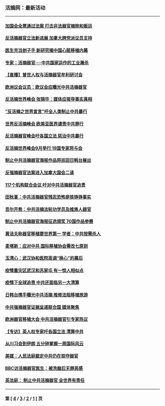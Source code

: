 ### 活摘网：最新活动
---
#### [加国会全票通过法案 打击非法器官摘除和贩运](../../pages/nf5883/n13884924.md?02020430) 
#### [反活摘器官立法新进展 加拿大跨党派议员支持](../../pages/nf5883/n13876061.md?02020430) 
#### [医生充当刽子手 新研究揭中国心脏移植内幕](../../pages/nf5883/n13772291.md?02020430) 
#### [专家：活摘器官──中共国家运作的工业屠杀](../../pages/nf5883/n13761178.md?02020430) 
#### [【直播】普世人权与活摘器官牟利研讨会](../../pages/nf5883/n13425146.md?02020430) 
#### [欧洲议会议员：欧议会应曝光中共活摘器官](../../pages/nf5883/n13336571.md?02020430) 
#### [反活摘世界峰会 张锦华：媒体应报导事实真相](../../pages/nf5883/n13278502.md?02020430) 
#### [“反活摘之世界宣言”吁全人类制止中共暴行](../../pages/nf5883/n13259730.md?02020430) 
#### [世界反活摘峰会 欧美亚医界谴责中共罪行](../../pages/nf5883/n13253550.md?02020430) 
#### [反活摘器官峰会吁各国立法 惩治中共暴行](../../pages/nf5883/n13245052.md?02020430) 
#### [反活摘世界峰会9月举行 19国专家将与会](../../pages/nf5883/n13201492.md?02020430) 
#### [制止中共活摘器官海报作品将巡回日韩台展出](../../pages/nf5883/n13177791.md?02020430) 
#### [反强摘器官法案进入加拿大国会二读](../../pages/nf5883/n13033450.md?02020430) 
#### [117个机构联合会议 吁对中共活摘器官追责](../../pages/nf5883/n12775087.md?02020430) 
#### [田秋堇：中共活摘器官残忍恐怖是铁铮铮事实](../../pages/nf5883/n12702148.md?02020430) 
#### [吾尔开希：中共活摘法轮功学员及维族人器官](../../pages/nf5883/n12693197.md?02020430) 
#### [制止中共活摘器官海报征选颁奖 70国作品参赛](../../pages/nf5883/n12692050.md?02020430) 
#### [黄洁夫称器官移植要世界第一 学者：中共按需杀人](../../pages/nf5883/n12572329.md?02020430) 
#### [麦塔斯：应对中共 国际移植协会需改七原则](../../pages/nf5883/n12514711.md?02020430) 
#### [玉清心：武汉协和医院高调“换心”的幕后](../../pages/nf5883/n12298730.md?02020430) 
#### [疫情重灾区武汉和苏家屯 有一惊人相似点](../../pages/nf5883/n12150824.md?02020430) 
#### [疫情下全球追责 中共还面临另一大清算](../../pages/nf5883/n12070397.md?02020430) 
#### [日韩台携手曝光中共活摘 推修法阻移植旅游](../../pages/nf5883/n11712046.md?02020430) 
#### [中共强摘器官证据呈递联合国 媒体聚焦](../../pages/nf5883/n11546426.md?02020430) 
#### [欧洲器官移植大会 中共活摘器官引专家热议](../../pages/nf5883/n11539095.md?02020430) 
#### [【专访】英人权专家吁各国立法 清算中共](../../pages/nf5883/n11367315.md?02020430) 
#### [从川习会到伊朗 五分钟掌握一周国际风云](../../pages/nf5883/n11338520.md?02020430) 
#### [美媒：人民法庭裁定中共仍在掠夺器官](../../pages/nf5883/n11334897.md?02020430) 
#### [BBC访活摘器官医生：被洗脑后无罪恶感](../../pages/nf5883/n11335935.md?02020430) 
#### [英法庭： 制止中共活摘器官 全世界有责任](../../pages/nf5883/n11330691.md?02020430) 

---
#### 第 [ [4](./4.md?02020430) / [3](./3.md?02020430) / [2](./2.md?02020430) / [1](./1.md?02020430) ] 页
